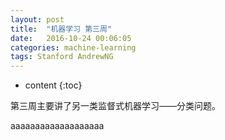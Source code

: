 ```yaml
---
layout: post
title:  "机器学习 第三周"
date:   2016-10-24 00:06:05
categories: machine-learning
tags: Stanford AndrewNG
---
```


* content
{:toc}

第三周主要讲了另一类监督式机器学习——分类问题。


aaaaaaaaaaaaaaaaaaa
